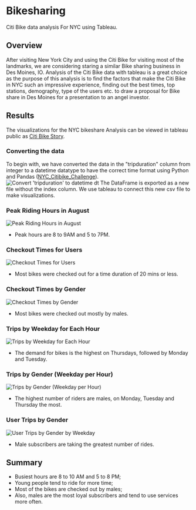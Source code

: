 # Bikesharing
Citi Bike data analysis For NYC using Tableau.

## Overview
After visiting New York City and using the Citi Bike for visiting most of the landmarks, we are considering staring a similar Bike sharing business in Des Moines, IO.
Analysis of the Citi Bike data with tableau is a great choice as the purpose of this analysis is to find the factors that make the Citi Bike in NYC such an impressive experience, 
finding out the best times, top stations, demography, type of the users etc. to draw a proposal for Bike share in Des Moines for a presentation to an angel investor.

## Results

The visualizations for the NYC bikeshare Analysis can be viewed in tableau public as [Citi Bike Story](https://public.tableau.com/app/profile/sergei7887/viz/CitiBikiChallengeStory/CitiBikeStory?publish=yes).

### Converting the data
To begin with, we have converted the data in the "tripduration" column from integer to a datetime datatype to have the correct time format using Python and Pandas ([NYC_Citibike_Challenge](https://github.com/Cryptotwister/bikesharing/blob/main/NYC_Citibike_Challenge.ipynb)).
![Convert 'tripduration' to datetime dt](https://user-images.githubusercontent.com/42978221/158293667-2914d84e-e414-44cb-bfde-874e89a5a2bd.png)
The DataFrame is exported as a new file without the index column. We use tableau to connect this new csv file to make visualizations.

### Peak Riding Hours in August
![Peak Riding Hours in August](https://user-images.githubusercontent.com/42978221/158295209-a50483ae-860b-4d49-80b9-8d7c35ef2f79.png)
* Peak hours are 8 to 9AM and 5 to 7PM.

### Checkout Times for Users
![Checkout Times for Users](https://user-images.githubusercontent.com/42978221/158295257-a76549d3-1da8-4d5e-8df8-9bd448abac5f.png)
* Most bikes were checked out for a time duration of 20 mins or less.

### Checkout Times by Gender
![Checkout Times by Gender](https://user-images.githubusercontent.com/42978221/158295275-ee38ded5-eb41-4cf7-851b-18c77eaa4ee0.png)
* Most bikes were checked out mostly by males.

### Trips by Weekday for Each Hour
![Trips by Weekday for Each Hour](https://user-images.githubusercontent.com/42978221/158295304-d5f23a68-081b-46fa-9a12-5a054cd7d100.png)
*  The demand for bikes is the highest on Thursdays, followed by Monday and Tuesday.

### Trips by Gender (Weekday per Hour)
![Trips by Gender (Weekday per Hour)](https://user-images.githubusercontent.com/42978221/158295340-3c875303-13df-4495-9571-fe573db7ecaa.png)
* The highest number of riders are males, on Monday, Tuesday and Thursday the most.

### User Trips by Gender
![User Trips by Gender by Weekday](https://user-images.githubusercontent.com/42978221/158295380-11be0413-70f5-4e99-829a-963ab383947f.png)
* Male subscribers are taking the greatest number of rides.


## Summary
* Busiest hours are 8 to 10 AM and 5 to 8 PM;
* Young people tend to ride for more time;
* Most of the bikes are checked out by males;
* Also, males are the most loyal subscribers and tend to use services more often.



